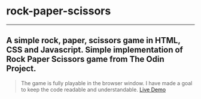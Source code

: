 # rock-paper-scissors
------------------------------------------------------------------
A simple rock, paper, scissors game in HTML, CSS and Javascript.
Simple implementation of Rock Paper Scissors game from The Odin Project. 
------------------------------------------------------------------------
>The game is fully playable in the browser window.
>I have made a goal to keep the code readable and understandable. 
[Live Demo](https://abhay2412.github.io/rock-paper-scissors/)

